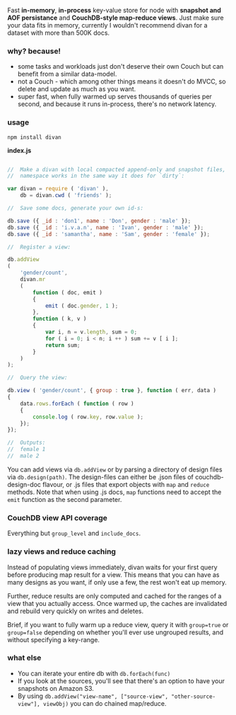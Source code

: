 

Fast **in-memory**, **in-process** key-value store for node
with **snapshot and AOF persistance**
and **CouchDB-style map-reduce views**.
Just make sure your data fits in memory,
currently I wouldn't recommend divan
for a dataset with more than 500K docs.


### why? because!

- some tasks and workloads just don't deserve their own Couch but can benefit from a similar data-model.
- not a Couch - which among other things means it doesn't do MVCC, so delete and update as much as you want.
- super fast, when fully warmed up serves thousands of queries per second, and because it runs in-process, there's no network latency.


### usage

    npm install divan

**index.js**

```javascript

//  Make a divan with local compacted append-only and snapshot files,
//  namespace works in the same way it does for `dirty`:

var divan = require ( 'divan' ),
    db = divan.cwd ( 'friends' );

//  Save some docs, generate your own id-s:

db.save ({ _id : 'don1', name : 'Don', gender : 'male' });
db.save ({ _id : 'i.v.a.n', name : 'Ivan', gender : 'male' });
db.save ({ _id : 'samantha', name : 'Sam', gender : 'female' });

//  Register a view:

db.addView
(
    'gender/count',
    divan.mr
    (
        function ( doc, emit )
        {
            emit ( doc.gender, 1 );
        },
        function ( k, v )
        {
            var i, n = v.length, sum = 0;
            for ( i = 0; i < n; i ++ ) sum += v [ i ];
            return sum;
        }
    )
);

//  Query the view:

db.view ( 'gender/count', { group : true }, function ( err, data )
{
    data.rows.forEach ( function ( row )
    {
        console.log ( row.key, row.value );
    });
});

//  Outputs:
//  female 1
//  male 2

```

You can add views via `db.addView`
or by parsing a directory of
design files via `db.design(path)`.
The design-files can either be
.json files of couchdb-design-doc flavour,
or .js files that export objects
with `map` and `reduce` methods.
Note that when using .js docs,
`map` functions need to accept
the `emit` function as the second parameter.


### CouchDB view API coverage

Everything but `group_level` and `include_docs`.


### lazy views and reduce caching

Instead of populating views immediately,
divan waits for your first query
before producing map result for a view.
This means that you can
have as many designs as you want,
if only use a few, the rest won't eat up memory.

Further, reduce results are only computed and cached
for the ranges of a view that you actually access.
Once warmed up, the caches are invalidated and rebuild
very quickly on writes and deletes.

Brief, if you want to fully warm up a reduce view,
query it with `group=true` or `group=false`
depending on whether you'll ever use ungrouped results,
and without specifying a key-range.


### what else

- You can iterate your entire db with `db.forEach(func)`
- If you look at the sources, you'll see that there's an option to have your snapshots on Amazon S3.
- By using `db.addView("view-name", ["source-view", "other-source-view"], viewObj)` you can do chained map/reduce.


